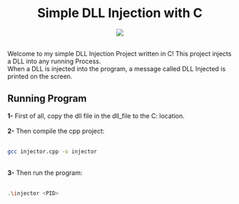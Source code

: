 <div align="center">
  <h1> Simple DLL Injection with <b> C </b> </h1>
  <img src="https://github.com/devTBenoth/DLL-Injector/blob/main/gif/video.gif" />
</div> <br/>
<p>
   Welcome to my simple DLL Injection Project written in C! This project injects a DLL into any running Process. <br/>
   When a DLL is injected into the program, a message called DLL Injected is printed on the screen.
</p> 

<h2> Running Program </h2>
<b>1-</b> First of all, copy the dll file in the dll_file to the C: location. <br> <br>
<b>2-</b> Then compile the cpp project: <br> <br>

```sh
gcc injector.cpp -o injector
``` 
<br>
<b> 3-</b> Then run the program: <br> <br>

```sh
.\injector <PID>
```
